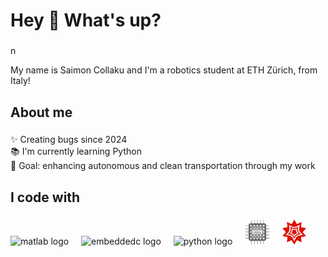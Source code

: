 <h1 align="left">Hey 👋 What's up?</h1>

###
n
<p align="left">My name is Saimon Collaku and I'm a robotics student at ETH Zürich, from Italy!</p>

###

<h2 align="left">About me</h2>

###

<p align="left">✨ Creating bugs since 2024<br>📚 I'm currently learning Python<br>🎯 Goal: enhancing autonomous and clean transportation through my work</p>

###

<h2 align="left">I code with</h2>

###

<div align="left">
  <img src="https://cdn.jsdelivr.net/gh/devicons/devicon/icons/matlab/matlab-original.svg" height="40" alt="matlab logo"  />
  <img width="12" />
  <img src="https://cdn.jsdelivr.net/gh/devicons/devicon/icons/embeddedc/embeddedc-original.svg" height="40" alt="embeddedc logo"  />
  <img width="12" />
  <img src="https://cdn.jsdelivr.net/gh/devicons/devicon/icons/python/python-original.svg" height="40" alt="python logo"  />
  <img width="12" />
  <img src="https://github.com/saimoncollaku/saimoncollaku/blob/main/21169439-254031382.png" height="40" alt="vhdl logo"  />
  <img width="12" />
  <img src="https://github.com/saimoncollaku/saimoncollaku/blob/main/Mathematica_Logo.svg.png" height="40" alt="mathematica logo"  />
</div>

###
